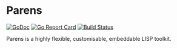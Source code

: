 # Parens

[![GoDoc](https://godoc.org/github.com/spy16/parens?status.svg)](https://godoc.org/github.com/spy16/parens) [![Go Report Card](https://goreportcard.com/badge/github.com/spy16/parens)](https://goreportcard.com/report/github.com/spy16/parens) [![Build Status](https://travis-ci.org/spy16/parens.svg?branch=master)](https://travis-ci.org/spy16/parens)

Parens is a highly flexible, customisable, embeddable LISP toolkit.
